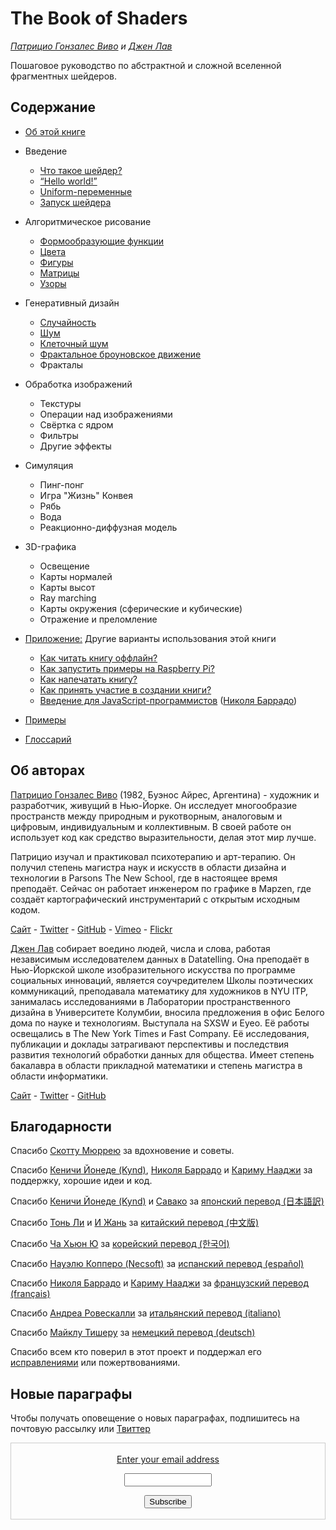<canvas id="custom" class="canvas" data-fragment-url="src/moon/moon.frag" data-textures="src/moon/moon.jpg" width="350px" height="350px"></canvas>

# The Book of Shaders
*[Патрицио Гонзалес Виво](http://patriciogonzalezvivo.com/) и [Джен Лав](http://jenlowe.net/)*

Пошаговое руководство по абстрактной и сложной вселенной фрагментных шейдеров.

<div class="header">
<a href="https://www.paypal.com/cgi-bin/webscr?cmd=_s-xclick&hosted_button_id=B5FSVSHGEATCG" style="float: right;"><img src="https://www.paypalobjects.com/en_US/i/btn/btn_donate_SM.gif" alt=""></a>
</div>

## Содержание

* [Об этой книге](00/?lan=ru)

* Введение
    * [Что такое шейдер?](01/?lan=ru)
    * [“Hello world!”](02/?lan=ru)
    * [Uniform-переменные](03/?lan=ru)
    * [Запуск шейдера](04/?lan=ru)

* Алгоритмическое рисование
    * [Формообразующие функции](05/?lan=ru)
    * [Цвета](06/?lan=ru)
    * [Фигуры](07/?lan=ru)
    * [Матрицы](08/?lan=ru)
    * [Узоры](09/?lan=ru)

* Генеративный дизайн
    * [Случайность](10/?lan=ru)
    * [Шум](11/?lan=ru)
    * [Клеточный шум](12/?lan=ru)
    * [Фрактальное броуновское движение](13/?lan=ru)
    * Фракталы

* Обработка изображений
    * Текстуры
    * Операции над изображениями
    * Свёртка с ядром
    * Фильтры
    * Другие эффекты

* Симуляция
    * Пинг-понг
    * Игра "Жизнь" Конвея
    * Рябь
    * Вода
    * Реакционно-диффузная модель

* 3D-графика
    * Освещение
    * Карты нормалей
    * Карты высот
    * Ray marching
    * Карты окружения (сферические и кубические)
    * Отражение и преломление

* [Приложение:](appendix/?lan=ru) Другие варианты использования этой книги
    * [Как читать книгу оффлайн?](appendix/00/?lan=ru)
    * [Как запустить примеры на Raspberry Pi?](appendix/01/?lan=ru)
    * [Как напечатать книгу?](appendix/02/?lan=ru)
    * [Как принять участие в создании книги?](appendix/03/?lan=ru)
    * [Введение для JavaScript-программистов](appendix/04/?lan=ru) ([Николя Баррадо](http://www.barradeau.com/))

* [Примеры](examples/)

* [Глоссарий](glossary/)

## Об авторах

[Патрицио Гонзалес Виво](http://patriciogonzalezvivo.com/) (1982, Буэнос Айрес, Аргентина) - художник и разработчик, живущий в Нью-Йорке. Он исследует многообразие пространств между природным и рукотворным, аналоговым и цифровым, индивидуальным и коллективным. В своей работе он использует код как средство выразительности, делая этот мир лучше.

Патрицио изучал и практиковал психотерапию и арт-терапию. Он получил степень магистра наук и искусств в области дизайна и технологии в Parsons The New School, где в настоящее время преподаёт. Сейчас он работает инженером по графике в Mapzen, где создаёт картографический инструментарий с открытым исходным кодом.

<div class="header"> <a href="http://patriciogonzalezvivo.com/" target="_blank">Сайт</a> - <a href="https://twitter.com/patriciogv" target="_blank">Twitter</a> - <a href="https://github.com/patriciogonzalezvivo" target="_blank">GitHub</a> - <a href="https://vimeo.com/patriciogv" target="_blank">Vimeo</a> - <a href="https://www.flickr.com/photos/106950246@N06/" target="_blank"> Flickr</a></div>

[Джен Лав](http://jenlowe.net/) собирает воедино людей, числа и слова, работая независимым исследователем данных в Datatelling. Она преподаёт в Нью-Йоркской школе изобразительного искусства по программе социальных инноваций, является соучредителем Школы поэтических коммуникаций, преподавала математику для художников в NYU ITP, занималась исследованиями в Лаборатории пространственного дизайна в Университете Колумбии, вносила предложения в офис Белого дома по науке и технологиям. Выступала на SXSW и Eyeo. Её работы освещались в The New York Times и Fast Company. Её исследования, публикации и доклады затрагивают перспективы и последствия развития технологий обработки данных для общества. Имеет степень бакалавра в области прикладной математики и степень магистра в области информатики.

<div class="header"> <a href="http://jenlowe.net/" target="_blank">Сайт</a> - <a href="https://twitter.com/datatelling" target="_blank">Twitter</a> - <a href="https://github.com/datatelling" target="_blank">GitHub</a></div>

## Благодарности

Спасибо [Скотту Мюррею](http://alignedleft.com/) за вдохновение и советы.

Спасибо [Кеничи Йонеде (Kynd)](https://twitter.com/kyndinfo), [Николя Баррадо](https://twitter.com/nicoptere) и [Кариму Нааджи](http://karim.naaji.fr/) за поддержку, хорошие идеи и код.

Спасибо [Кеничи Йонеде (Kynd)](https://twitter.com/kyndinfo) и [Савако](https://twitter.com/sawakohome) за [японский перевод (日本語訳)](?lan=jp)

Спасибо [Тонь Ли](https://www.facebook.com/tong.lee.9484) и [И Жань](https://www.facebook.com/archer.zetta?pnref=story) за [китайский перевод (中文版)](?lan=ch)

Спасибо [Ча Хьюн Ю](https://www.facebook.com/fkkcloud) за [корейский перевод (한국어)](?lan=kr)

Спасибо [Науэлю Копперо (Necsoft)](http://hinecsoft.com/) за [испанский перевод (español)](?lan=es)

Спасибо [Николя Баррадо](https://twitter.com/nicoptere) и [Кариму Нааджи](http://karim.naaji.fr/) за [французский перевод (français)](?lan=fr)

Спасибо [Андреа Ровескалли](https://www.earove.info) за [итальянский перевод (italiano)](?lan=it)

Спасибо [Майклу Тишеру](http://www.mitinet.de) за [немецкий перевод (deutsch)](?lan=de)

Спасибо всем кто поверил в этот проект и поддержал его [исправлениями](https://github.com/patriciogonzalezvivo/thebookofshaders/graphs/contributors) или пожертвованиями.

## Новые параграфы

Чтобы получать оповещение о новых параграфах, подпишитесь на почтовую рассылку или [Твиттер](https://twitter.com/bookofshaders)

 <form style="border:1px solid #ccc;padding:3px;text-align:center;" action="https://tinyletter.com/thebookofshaders" method="post" target="popupwindow" onsubmit="window.open('https://tinyletter.com/thebookofshaders', 'popupwindow', 'scrollbars=yes,width=800,height=600');return true"><a href="https://tinyletter.com/thebookofshaders"><p><label for="tlemail">Enter your email address</label></p></a><p><input type="text" style="width:140px" name="email" id="tlemail" /></p><input type="hidden" value="1" name="embed"/><input type="submit" value="Subscribe" /><p><a href="https://tinyletter.com" target="_blank"></a></p></form>
